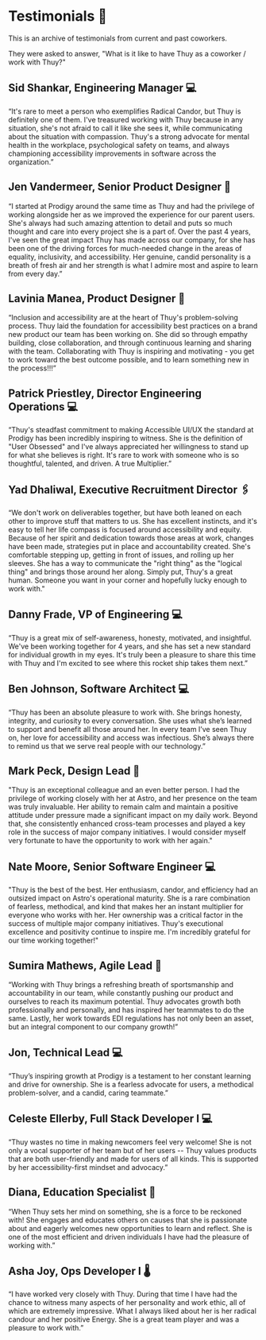 # Testimonials 🦄

This is an archive of testimonials from current and past coworkers.

They were asked to answer, "What is it like to have Thuy as a coworker / work with Thuy?"

## Sid Shankar, Engineering Manager 💻

“It's rare to meet a person who exemplifies Radical Candor, but Thuy is definitely one of them. I've treasured working with Thuy because in any situation, she's not afraid to call it like she sees it, while communicating about the situation with compassion. Thuy's a strong advocate for mental health in the workplace, psychological safety on teams, and always championing accessibility improvements in software across the organization.”

## Jen Vandermeer, Senior Product Designer 🎨

“I started at Prodigy around the same time as Thuy and had the privilege of working alongside her as we improved the experience for our parent users. She's always had such amazing attention to detail and puts so much thought and care into every project she is a part of. Over the past 4 years, I've seen the great impact Thuy has made across our company, for she has been one of the driving forces for much-needed change in the areas of equality, inclusivity, and accessibility. Her genuine, candid personality is a breath of fresh air and her strength is what I admire most and aspire to learn from every day.”

## Lavinia Manea, Product Designer 🎨

“Inclusion and accessibility are at the heart of Thuy's problem-solving process. Thuy laid the foundation for accessibility best practices on a brand new product our team has been working on. She did so through empathy building, close collaboration, and through continuous learning and sharing with the team. Collaborating with Thuy is inspiring and motivating - you get to work toward the best outcome possible, and to learn something new in the process!!!”

## Patrick Priestley, Director Engineering Operations 💻

“Thuy's steadfast commitment to making Accessible UI/UX the standard at Prodigy has been incredibly inspiring to witness. She is the definition of "User Obsessed" and I've always appreciated her willingness to stand up for what she believes is right. It's rare to work with someone who is so thoughtful, talented, and driven. A true Multiplier.”

## Yad Dhaliwal, Executive Recruitment Director 🖇️

“We don't work on deliverables together, but have both leaned on each other to improve stuff that matters to us. She has excellent instincts, and it's easy to tell her life compass is focused around accessibility and equity. Because of her spirit and dedication towards those areas at work, changes have been made, strategies put in place and accountability created. She's comfortable stepping up, getting in front of issues, and rolling up her sleeves. She has a way to communicate the "right thing" as the "logical thing" and brings those around her along. Simply put, Thuy's a great human. Someone you want in your corner and hopefully lucky enough to work with."

## Danny Frade, VP of Engineering 💻

“Thuy is a great mix of self-awareness, honesty, motivated, and insightful. We've been working together for 4 years, and she has set a new standard for individual growth in my eyes. It's truly been a pleasure to share this time with Thuy and I'm excited to see where this rocket ship takes them next.”

## Ben Johnson, Software Architect 💻

“Thuy has been an absolute pleasure to work with. She brings honesty, integrity, and curiosity to every conversation. She uses what she’s learned to support and benefit all those around her. In every team I’ve seen Thuy on, her love for accessibility and access was infectious. She’s always there to remind us that we serve real people with our technology.”

## Mark Peck, Design Lead 🎨

"Thuy is an exceptional colleague and an even better person. I had the privilege of working closely with her at Astro, and her presence on the team was truly invaluable. Her ability to remain calm and maintain a positive attitude under pressure made a significant impact on my daily work. Beyond that, she consistently enhanced cross-team processes and played a key role in the success of major company initiatives. I would consider myself very fortunate to have the opportunity to work with her again."

## Nate Moore, Senior Software Engineer 💻

"Thuy is the best of the best. Her enthusiasm, candor, and efficiency had an outsized impact on Astro's operational maturity. She is a rare combination of fearless, methodical, and kind that makes her an instant multiplier for everyone who works with her. Her ownership was a critical factor in the success of multiple major company initiatives. Thuy's executional excellence and positivity continue to inspire me. I'm incredibly grateful for our time working together!"

## Sumira Mathews, Agile Lead 🚀

“Working with Thuy brings a refreshing breath of sportsmanship and accountability in our team, while constantly pushing our product and ourselves to reach its maximum potential. Thuy advocates growth both professionally and personally, and has inspired her teammates to do the same. Lastly, her work towards EDI regulations has not only been an asset, but an integral component to our company growth!”

## Jon, Technical Lead 💻

“Thuy’s inspiring growth at Prodigy is a testament to her constant learning and drive for ownership. She is a fearless advocate for users, a methodical problem-solver, and a candid, caring teammate.”

## Celeste Ellerby, Full Stack Developer I 💻

“Thuy wastes no time in making newcomers feel very welcome! She is not only a vocal supporter of her team but of her users -- Thuy values products that are both user-friendly and made for users of all kinds. This is supported by her accessibility-first mindset and advocacy.”

## Diana, Education Specialist 📖

“When Thuy sets her mind on something, she is a force to be reckoned with! She engages and educates others on causes that she is passionate about and eagerly welcomes new opportunities to learn and reflect. She is one of the most efficient and driven individuals I have had the pleasure of working with.”

## Asha Joy, Ops Developer I 🌡️

“I have worked very closely with Thuy. During that time I have had the chance to witness many aspects of her personality and work ethic, all of which are extremely impressive. What I always liked about her is her radical candour and her positive Energy. She is a great team player and was a pleasure to work with.”
